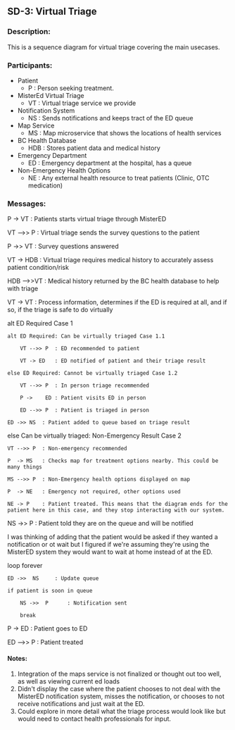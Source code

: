 ## SD-3: Virtual Triage

### Description:
This is a sequence diagram for virtual triage covering the main usecases.

### Participants:
- Patient
  - P : Person seeking treatment.
- MisterEd Virtual Triage
  - VT : Virtual triage service we provide
- Notification System
  - NS : Sends notifications and keeps tract of the ED queue
- Map Service
  - MS : Map microservice that shows the locations of health services
- BC Health Database
  - HDB : Stores patient data and medical history
- Emergency Department
  - ED : Emergency department at the hospital, has a queue
- Non-Emergency Health Options
  - NE : Any external health resource to treat patients (Clinic, OTC medication)

### Messages:
P   ->  VT  : Patients starts virtual triage through MisterED

VT -->> P   : Virtual triage sends the survey questions to the patient

P   ->> VT  : Survey questions answered

VT  ->  HDB : Virtual triage requires medical history to accurately assess patient condition/risk

HDB -->>VT  : Medical history returned by the BC health database to help with triage

VT  ->  VT  : Process information, determines if the ED is required at all, and if so, if the triage is safe to do virtually

alt ED Required Case 1

    alt ED Required: Can be virtually triaged Case 1.1
    
        VT -->> P  : ED recommended to patient
        
        VT -> ED   : ED notified of patient and their triage result
        
    else ED Required: Cannot be virtually triaged Case 1.2
    
        VT -->> P  : In person triage recommended
        
        P ->    ED : Patient visits ED in person
        
        ED -->> P  : Patient is triaged in person
        
    ED ->> NS  : Patient added to queue based on triage result
    
else Can be virtually triaged: Non-Emergency Result Case 2

    VT -->> P  : Non-emergency recommended
    
    P  -> MS   : Checks map for treatment options nearby. This could be many things
    
    MS -->> P  : Non-Emergency health options displayed on map
    
    P  -> NE   : Emergency not required, other options used
    
    NE -> P    : Patient treated. This means that the diagram ends for the patient here in this case, and they stop interacting with our system.
    
NS ->>  P      : Patient told they are on the queue and will be notified

I was thinking of adding that the patient would be asked if they wanted a notification or ot wait but I figured if we're assuming they're using the MisterED system they would want to wait at home instead of at the ED.

loop forever

    ED ->>  NS     : Update queue
    
    if patient is soon in queue
    
        NS ->>  P      : Notification sent
        
        break
        
P   ->  ED     : Patient goes to ED

ED -->> P      : Patient treated

#### Notes:
1. Integration of the maps service is not finalized or thought out too well, as well as viewing current ed loads
2. Didn't display the case where the patient chooses to not deal with the MisterED notification system, misses the notification, or chooses to not receive notifications and just wait at the ED.
3. Could explore in more detail what the triage process would look like but would need to contact health professionals for input.
